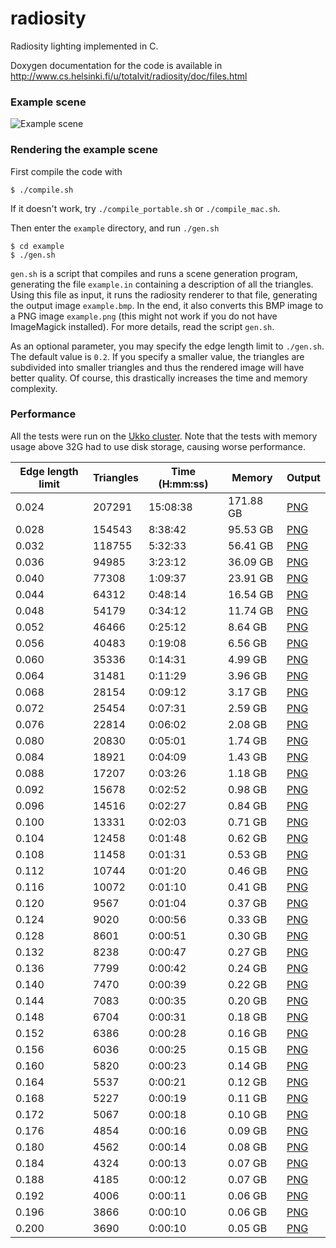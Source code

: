 # radiosity
Radiosity lighting implemented in C.

Doxygen documentation for the code is available in http://www.cs.helsinki.fi/u/totalvit/radiosity/doc/files.html

### Example scene
![Example scene](http://www.cs.helsinki.fi/u/totalvit/radiosity/example/example0.024.png)

### Rendering the example scene
First compile the code with
```
$ ./compile.sh
```
If it doesn't work, try `./compile_portable.sh` or `./compile_mac.sh`.

Then enter the `example` directory, and run `./gen.sh`
```
$ cd example
$ ./gen.sh
```
`gen.sh` is a script that compiles and runs a scene generation program, generating the file `example.in` containing a description of all the triangles. Using this file as input, it runs the radiosity renderer to that file, generating the output image `example.bmp`. In the end, it also converts this BMP image to a PNG image `example.png` (this might not work if you do not have ImageMagick installed). For more details, read the script `gen.sh`.

As an optional parameter, you may specify the edge length limit to `./gen.sh`. The default value is `0.2`. If you specify a smaller value, the triangles are subdivided into smaller triangles and thus the rendered image will have better quality. Of course, this drastically increases the time and memory complexity.

### Performance
All the tests were run on the [Ukko cluster](https://www.cs.helsinki.fi/tietotekniikka/laskentaklusteri-ukko). Note that the tests with memory usage above 32G had to use disk storage, causing worse performance.

Edge length limit | Triangles | Time (H:mm:ss) | Memory | Output
----------------- | --------- | -----| ------ | ------
0.024 | 207291 | 15:08:38 | 171.88 GB | [PNG](http://www.cs.helsinki.fi/u/totalvit/radiosity/example/example0.024.png)
0.028 | 154543 | 8:38:42 | 95.53 GB | [PNG](http://www.cs.helsinki.fi/u/totalvit/radiosity/example/example0.028.png)
0.032 | 118755 | 5:32:33 | 56.41 GB | [PNG](http://www.cs.helsinki.fi/u/totalvit/radiosity/example/example0.032.png)
0.036 | 94985 | 3:23:12 | 36.09 GB | [PNG](http://www.cs.helsinki.fi/u/totalvit/radiosity/example/example0.036.png)
0.040 | 77308 | 1:09:37 | 23.91 GB | [PNG](http://www.cs.helsinki.fi/u/totalvit/radiosity/example/example0.040.png)
0.044 | 64312 | 0:48:14 | 16.54 GB | [PNG](http://www.cs.helsinki.fi/u/totalvit/radiosity/example/example0.044.png)
0.048 | 54179 | 0:34:12 | 11.74 GB | [PNG](http://www.cs.helsinki.fi/u/totalvit/radiosity/example/example0.048.png)
0.052 | 46466 | 0:25:12 | 8.64 GB | [PNG](http://www.cs.helsinki.fi/u/totalvit/radiosity/example/example0.052.png)
0.056 | 40483 | 0:19:08 | 6.56 GB | [PNG](http://www.cs.helsinki.fi/u/totalvit/radiosity/example/example0.056.png)
0.060 | 35336 | 0:14:31 | 4.99 GB | [PNG](http://www.cs.helsinki.fi/u/totalvit/radiosity/example/example0.060.png)
0.064 | 31481 | 0:11:29 | 3.96 GB | [PNG](http://www.cs.helsinki.fi/u/totalvit/radiosity/example/example0.064.png)
0.068 | 28154 | 0:09:12 | 3.17 GB | [PNG](http://www.cs.helsinki.fi/u/totalvit/radiosity/example/example0.068.png)
0.072 | 25454 | 0:07:31 | 2.59 GB | [PNG](http://www.cs.helsinki.fi/u/totalvit/radiosity/example/example0.072.png)
0.076 | 22814 | 0:06:02 | 2.08 GB | [PNG](http://www.cs.helsinki.fi/u/totalvit/radiosity/example/example0.076.png)
0.080 | 20830 | 0:05:01 | 1.74 GB | [PNG](http://www.cs.helsinki.fi/u/totalvit/radiosity/example/example0.080.png)
0.084 | 18921 | 0:04:09 | 1.43 GB | [PNG](http://www.cs.helsinki.fi/u/totalvit/radiosity/example/example0.084.png)
0.088 | 17207 | 0:03:26 | 1.18 GB | [PNG](http://www.cs.helsinki.fi/u/totalvit/radiosity/example/example0.088.png)
0.092 | 15678 | 0:02:52 | 0.98 GB | [PNG](http://www.cs.helsinki.fi/u/totalvit/radiosity/example/example0.092.png)
0.096 | 14516 | 0:02:27 | 0.84 GB | [PNG](http://www.cs.helsinki.fi/u/totalvit/radiosity/example/example0.096.png)
0.100 | 13331 | 0:02:03 | 0.71 GB | [PNG](http://www.cs.helsinki.fi/u/totalvit/radiosity/example/example0.100.png)
0.104 | 12458 | 0:01:48 | 0.62 GB | [PNG](http://www.cs.helsinki.fi/u/totalvit/radiosity/example/example0.104.png)
0.108 | 11458 | 0:01:31 | 0.53 GB | [PNG](http://www.cs.helsinki.fi/u/totalvit/radiosity/example/example0.108.png)
0.112 | 10744 | 0:01:20 | 0.46 GB | [PNG](http://www.cs.helsinki.fi/u/totalvit/radiosity/example/example0.112.png)
0.116 | 10072 | 0:01:10 | 0.41 GB | [PNG](http://www.cs.helsinki.fi/u/totalvit/radiosity/example/example0.116.png)
0.120 | 9567 | 0:01:04 | 0.37 GB | [PNG](http://www.cs.helsinki.fi/u/totalvit/radiosity/example/example0.120.png)
0.124 | 9020 | 0:00:56 | 0.33 GB | [PNG](http://www.cs.helsinki.fi/u/totalvit/radiosity/example/example0.124.png)
0.128 | 8601 | 0:00:51 | 0.30 GB | [PNG](http://www.cs.helsinki.fi/u/totalvit/radiosity/example/example0.128.png)
0.132 | 8238 | 0:00:47 | 0.27 GB | [PNG](http://www.cs.helsinki.fi/u/totalvit/radiosity/example/example0.132.png)
0.136 | 7799 | 0:00:42 | 0.24 GB | [PNG](http://www.cs.helsinki.fi/u/totalvit/radiosity/example/example0.136.png)
0.140 | 7470 | 0:00:39 | 0.22 GB | [PNG](http://www.cs.helsinki.fi/u/totalvit/radiosity/example/example0.140.png)
0.144 | 7083 | 0:00:35 | 0.20 GB | [PNG](http://www.cs.helsinki.fi/u/totalvit/radiosity/example/example0.144.png)
0.148 | 6704 | 0:00:31 | 0.18 GB | [PNG](http://www.cs.helsinki.fi/u/totalvit/radiosity/example/example0.148.png)
0.152 | 6386 | 0:00:28 | 0.16 GB | [PNG](http://www.cs.helsinki.fi/u/totalvit/radiosity/example/example0.152.png)
0.156 | 6036 | 0:00:25 | 0.15 GB | [PNG](http://www.cs.helsinki.fi/u/totalvit/radiosity/example/example0.156.png)
0.160 | 5820 | 0:00:23 | 0.14 GB | [PNG](http://www.cs.helsinki.fi/u/totalvit/radiosity/example/example0.160.png)
0.164 | 5537 | 0:00:21 | 0.12 GB | [PNG](http://www.cs.helsinki.fi/u/totalvit/radiosity/example/example0.164.png)
0.168 | 5227 | 0:00:19 | 0.11 GB | [PNG](http://www.cs.helsinki.fi/u/totalvit/radiosity/example/example0.168.png)
0.172 | 5067 | 0:00:18 | 0.10 GB | [PNG](http://www.cs.helsinki.fi/u/totalvit/radiosity/example/example0.172.png)
0.176 | 4854 | 0:00:16 | 0.09 GB | [PNG](http://www.cs.helsinki.fi/u/totalvit/radiosity/example/example0.176.png)
0.180 | 4562 | 0:00:14 | 0.08 GB | [PNG](http://www.cs.helsinki.fi/u/totalvit/radiosity/example/example0.180.png)
0.184 | 4324 | 0:00:13 | 0.07 GB | [PNG](http://www.cs.helsinki.fi/u/totalvit/radiosity/example/example0.184.png)
0.188 | 4185 | 0:00:12 | 0.07 GB | [PNG](http://www.cs.helsinki.fi/u/totalvit/radiosity/example/example0.188.png)
0.192 | 4006 | 0:00:11 | 0.06 GB | [PNG](http://www.cs.helsinki.fi/u/totalvit/radiosity/example/example0.192.png)
0.196 | 3866 | 0:00:10 | 0.06 GB | [PNG](http://www.cs.helsinki.fi/u/totalvit/radiosity/example/example0.196.png)
0.200 | 3690 | 0:00:10 | 0.05 GB | [PNG](http://www.cs.helsinki.fi/u/totalvit/radiosity/example/example0.200.png)

